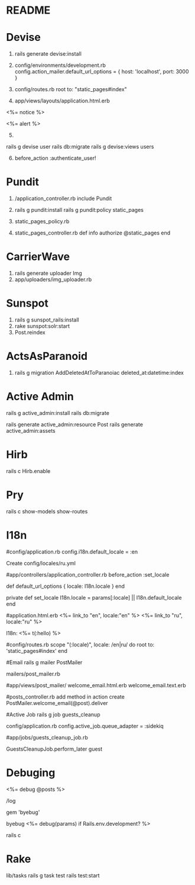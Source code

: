 # README

# Devise
1) rails generate devise:install

2) config/environments/development.rb
config.action_mailer.default_url_options = { host: 'localhost', port: 3000 }

3) config/routes.rb
root to: "static_pages#index"

4) app/views/layouts/application.html.erb
<p class="notice"><%= notice %></p>
<p class="alert"><%= alert %></p>

5)
rails g devise user
rails db:migrate
rails g devise:views users

6) before_action :authenticate_user!

# Pundit
1) /application_controller.rb
include Pundit

2) rails g pundit:install
rails g pundit:policy static_pages

3) static_pages_policy.rb

4) static_pages_controller.rb
def info
  authorize @static_pages
end

# CarrierWave
1) rails generate uploader Img
2) app/uploaders/img_uploader.rb

# Sunspot
1) rails g sunspot_rails:install
2) rake sunspot:solr:start
3) Post.reindex

# ActsAsParanoid
1) rails g migration AddDeletedAtToParanoiac deleted_at:datetime:index

# Active Admin
rails g active_admin:install
rails db:migrate

rails generate active_admin:resource Post
rails generate active_admin:assets

# Hirb
rails c
Hirb.enable

# Pry
rails c
show-models
show-routes

# I18n
#config/application.rb
config.i18n.default_locale = :en

Create config/locales/ru.yml

#app/controllers/application_controller.rb
before_action :set_locale

def default_url_options
  { locale: I18n.locale }
end

private
def set_locale
  I18n.locale = params[:locale] || I18n.default_locale
end

#application.html.erb
<%= link_to "en", locale:"en" %>
<%= link_to "ru", locale:"ru" %>

<p>I18n: <%= t(:hello) %></p>

#config/routes.rb
scope "(:locale)", locale: /en|ru/ do
  root to: 'static_pages#index'
end

#Email
rails g mailer PostMailer

mailers/post_mailer.rb

#app/views/post_mailer/
welcome_email.html.erb
welcome_email.text.erb

#posts_controller.rb
add method in action create
PostMailer.welcome_email(@post).deliver

#Active Job
rails g job guests_cleanup

config/application.rb
config.active_job.queue_adapter = :sidekiq

#app/jobs/guests_cleanup_job.rb

GuestsCleanupJob.perform_later guest

# Debuging
<%= debug @posts %>

/log

gem 'byebug'

byebug
<%= debug(params) if Rails.env.development? %>

rails c

# Rake
lib/tasks
rails g task test
rails test:start


